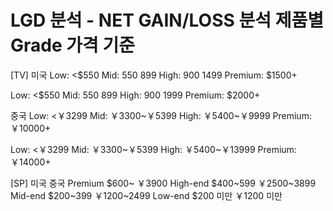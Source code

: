 # LGD 분석 - NET GAIN/LOSS 분석 제품별 Grade 가격 기준

[TV] 
미국
Low: <$550
Mid: $550~$899
High: $900~$1499
Premium: $1500+

Low: <$550
Mid: $550~$899
High: $900~$1999
Premium: $2000+




중국
Low: <￥3299
Mid: ￥3300~￥5399
High: ￥5400~￥9999
Premium: ￥10000+

Low: <￥3299
Mid: ￥3300~￥5399
High: ￥5400~￥13999
Premium: ￥14000+




[SP]
 	미국	중국
Premium	$600~ 	￥3900
High-end	$400~599 	￥2500~3899
Mid-end	$200~399 	￥1200~2499
Low-end 	$200 미만 	￥1200 미만
